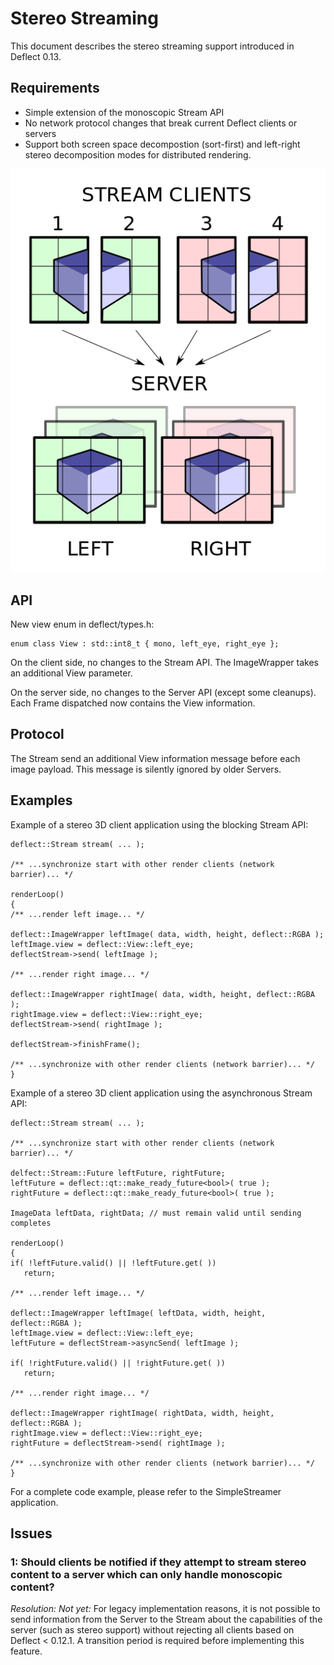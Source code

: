 Stereo Streaming
============

This document describes the stereo streaming support introduced in Deflect 0.13.

## Requirements

* Simple extension of the monoscopic Stream API
* No network protocol changes that break current Deflect clients or servers
* Support both screen space decompostion (sort-first) and left-right stereo
  decomposition modes for distributed rendering.

![Stereo streaming overview](stereo.png)

## API

New view enum in deflect/types.h:

    enum class View : std::int8_t { mono, left_eye, right_eye };

On the client side, no changes to the Stream API. The ImageWrapper takes an
additional View parameter.

On the server side, no changes to the Server API (except some cleanups). Each
Frame dispatched now contains the View information.

## Protocol

The Stream send an additional View information message before each image
payload. This message is silently ignored by older Servers.

## Examples

Example of a stereo 3D client application using the blocking Stream API:

    deflect::Stream stream( ... );

    /** ...synchronize start with other render clients (network barrier)... */

    renderLoop()
    {
    /** ...render left image... */

    deflect::ImageWrapper leftImage( data, width, height, deflect::RGBA );
    leftImage.view = deflect::View::left_eye;
    deflectStream->send( leftImage );

    /** ...render right image... */

    deflect::ImageWrapper rightImage( data, width, height, deflect::RGBA );
    rightImage.view = deflect::View::right_eye;
    deflectStream->send( rightImage );

    deflectStream->finishFrame();

    /** ...synchronize with other render clients (network barrier)... */
    }

Example of a stereo 3D client application using the asynchronous Stream API:

    deflect::Stream stream( ... );

    /** ...synchronize start with other render clients (network barrier)... */

    delfect::Stream::Future leftFuture, rightFuture;
    leftFuture = deflect::qt::make_ready_future<bool>( true );
    rightFuture = deflect::qt::make_ready_future<bool>( true );

    ImageData leftData, rightData; // must remain valid until sending completes

    renderLoop()
    {
    if( !leftFuture.valid() || !leftFuture.get( ))
       return;

    /** ...render left image... */

    deflect::ImageWrapper leftImage( leftData, width, height, deflect::RGBA );
    leftImage.view = deflect::View::left_eye;
    leftFuture = deflectStream->asyncSend( leftImage );

    if( !rightFuture.valid() || !rightFuture.get( ))
       return;

    /** ...render right image... */

    deflect::ImageWrapper rightImage( rightData, width, height, deflect::RGBA );
    rightImage.view = deflect::View::right_eye;
    rightFuture = deflectStream->send( rightImage );

    /** ...synchronize with other render clients (network barrier)... */
    }

For a complete code example, please refer to the SimpleStreamer application.

## Issues

### 1: Should clients be notified if they attempt to stream stereo content to a server which can only handle monoscopic content?

_Resolution: Not yet:_
For legacy implementation reasons, it is not possible to
send information from the Server to the Stream about the capabilities of the
server (such as stereo support) without rejecting all clients based on Deflect
< 0.12.1. A transition period is required before implementing this feature.
